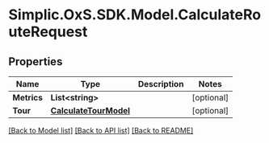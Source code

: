 # Simplic.OxS.SDK.Model.CalculateRouteRequest

## Properties

Name | Type | Description | Notes
------------ | ------------- | ------------- | -------------
**Metrics** | **List&lt;string&gt;** |  | [optional] 
**Tour** | [**CalculateTourModel**](CalculateTourModel.md) |  | [optional] 

[[Back to Model list]](../README.md#documentation-for-models) [[Back to API list]](../README.md#documentation-for-api-endpoints) [[Back to README]](../README.md)

